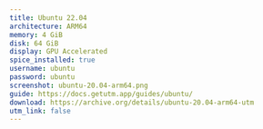 ```yaml
---
title: Ubuntu 22.04
architecture: ARM64
memory: 4 GiB
disk: 64 GiB
display: GPU Accelerated
spice_installed: true
username: ubuntu
password: ubuntu
screenshot: ubuntu-20.04-arm64.png
guide: https://docs.getutm.app/guides/ubuntu/
download: https://archive.org/details/ubuntu-20.04-arm64-utm
utm_link: false
---
```

